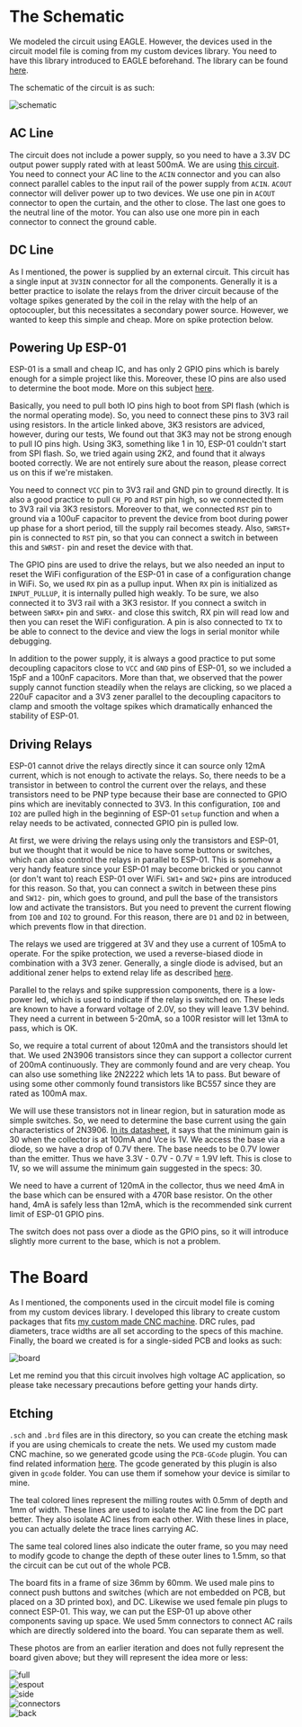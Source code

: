 # The Schematic

We modeled the circuit using EAGLE. However, the devices used in the circuit model file is coming from my custom devices library. You need to have this library introduced to EAGLE beforehand. The library can be found [here](https://github.com/tolgakurt/eagle-parts-library).  

The schematic of the circuit is as such:  

![schematic](images/schematic.png "Schematic")

## AC Line

The circuit does not include a power supply, so you need to have a 3.3V DC output power supply rated with at least 500mA. We are using [this circuit](https://www.banggood.com/AC-DC-3_5W-Isolated-AC-110V-220V-To-DC-3_3V-1A-Switch-Power-Supply-Converter-Module-p-1088504.html?rmmds=buy&cur_warehouse=CN). You need to connect your AC line to the `ACIN` connector and you can also connect parallel cables to the input rail of the power supply from `ACIN`. `ACOUT` connector will deliver power up to two devices. We use one pin in `ACOUT` connector to open the curtain, and the other to close. The last one goes to the neutral line of the motor. You can also use one more pin in each connector to connect the ground cable.  

## DC Line

As I mentioned, the power is supplied by an external circuit. This circuit has a single input at `3V3IN` connector for all the components. Generally it is a better practice to isolate the relays from the driver circuit because of the voltage spikes generated by the coil in the relay with the help of an optocoupler, but this necessitates a secondary power source. However, we wanted to keep this simple and cheap. More on spike protection below.  

## Powering Up ESP-01

ESP-01 is a small and cheap IC, and has only 2 GPIO pins which is barely enough for a simple project like this. Moreover, these IO pins are also used to determine the boot mode. More on this subject [here](https://www.forward.com.au/pfod/ESP8266/GPIOpins/ESP8266_01_pin_magic.html).  

Basically, you need to pull both IO pins high to boot from SPI flash (which is the normal operating mode). So, you need to connect these pins to 3V3 rail using resistors. In the article linked above, 3K3 resistors are adviced, however, during our tests, We found out that 3K3 may not be strong enough to pull IO pins high. Using 3K3, something like 1 in 10, ESP-01 couldn't start from SPI flash. So, we tried again using 2K2, and found that it always booted correctly. We are not entirely sure about the reason, please correct us on this if we're mistaken.  

You need to connect `VCC` pin to 3V3 rail and GND pin to ground directly. It is also a good practice to pull `CH_PD` and `RST` pin high, so we connected them to 3V3 rail via 3K3 resistors. Moreover to that, we connected `RST` pin to ground via a 100uF capacitor to prevent the device from boot during power up phase for a short period, till the supply rail becomes steady. Also, `SWRST+` pin is connected to `RST` pin, so that you can connect a switch in between this and `SWRST-` pin and reset the device with that.  

The GPIO pins are used to drive the relays, but we also needed an input to reset the WiFi configuration of the ESP-01 in case of a configuration change in WiFi. So, we used `RX` pin as a pullup input. When `RX` pin is initialized as `INPUT_PULLUP`, it is internally pulled high weakly. To be sure, we also connected it to 3V3 rail with a 3K3 resistor. If you connect a switch in between `SWRX+` pin and `SWRX-` and close this switch, RX pin will read low and then you can reset the WiFi configuration. A pin is also connected to `TX` to be able to connect to the device and view the logs in serial monitor while debugging.  

In addition to the power supply, it is always a good practice to put some decoupling capacitors close to `VCC` and `GND` pins of ESP-01, so we included a 15pF and a 100nF capacitors. More than that, we observed that the power supply cannot function steadily when the relays are clicking, so we placed a 220uF capacitor and a 3V3 zener parallel to the decoupling capacitors to clamp and smooth the voltage spikes which dramatically enhanced the stability of ESP-01.  

## Driving Relays

ESP-01 cannot drive the relays directly since it can source only 12mA current, which is not enough to activate the relays. So, there needs to be a transistor in between to control the current over the relays, and these transistors need to be PNP type because their base are connected to GPIO pins which are inevitably connected to 3V3. In this configuration, `IO0` and `IO2` are pulled high in the beginning of ESP-01 `setup` function and when a relay needs to be activated, connected GPIO pin is pulled low.  

At first, we were driving the relays using only the transistors and ESP-01, but we thought that it would be nice to have some buttons or switches, which can also control the relays in parallel to ESP-01. This is somehow a very handy feature since your ESP-01 may become bricked or you cannot (or don't want to) reach ESP-01 over WiFi. `SW1+` and `SW2+` pins are introduced for this reason. So that, you can connect a switch in between these pins and `SW12-` pin, which goes to ground, and pull the base of the transistors low and activate the transistors. But you need to prevent the current flowing from `IO0` and `IO2` to ground. For this reason, there are `D1` and `D2` in between, which prevents flow in that direction.  

The relays we used are triggered at 3V and they use a current of 105mA to operate. For the spike protection, we used a reverse-biased diode in combination with a 3V3 zener. Generally, a single diode is advised, but an additional zener helps to extend relay life as described [here](https://www.te.com/commerce/DocumentDelivery/DDEController?Action=srchrtrv&DocNm=13C3264_AppNote&DocType=CS&DocLang=EN).  

Parallel to the relays and spike suppression components, there is a low-power led, which is used to indicate if the relay is switched on. These leds are known to have a forward voltage of 2.0V, so they will leave 1.3V behind. They need a current in between 5-20mA, so a 100R resistor will let 13mA to pass, which is OK.  

So, we require a total current of about 120mA and the transistors should let that. We used 2N3906 transistors since they can support a collector current of 200mA continuously. They are commonly found and are very cheap. You can also use something like 2N2222 which lets 1A to pass. But beware of using some other commonly found transistors like BC557 since they are rated as 100mA max.  

We will use these transistors not in linear region, but in saturation mode as simple switches. So, we need to determine the base current using the gain characteristics of 2N3906. [In its datasheet](https://www.sparkfun.com/datasheets/Components/2N3906.pdf), it says that the minimum gain is 30 when the collector is at 100mA and Vce is 1V. We access the base via a diode, so we have a drop of 0.7V there. The base needs to be 0.7V lower than the emitter. Thus we have 3.3V - 0.7V - 0.7V = 1.9V left. This is close to 1V, so we will assume the minimum gain suggested in the specs: 30.  

We need to have a current of 120mA in the collector, thus we need 4mA in the base which can be ensured with a 470R base resistor. On the other hand, 4mA is safely less than 12mA, which is the recommended sink current limit of ESP-01 GPIO pins.  

The switch does not pass over a diode as the GPIO pins, so it will introduce slightly more current to the base, which is not a problem.  

# The Board

As I mentioned, the components used in the circuit model file is coming from my custom devices library. I developed this library to create custom packages that fits [my custom made CNC machine](https://github.com/tolgakurt/my-custom-cnc). DRC rules, pad diameters, trace widths are all set according to the specs of this machine. Finally, the board we created is for a single-sided PCB and looks as such:  

![board](images/board.png "Board")

Let me remind you that this circuit involves high voltage AC application, so please take necessary precautions before getting your hands dirty.  

## Etching

`.sch` and `.brd` files are in this directory, so you can create the etching mask if you are using chemicals to create the nets. We used my custom made CNC machine, so we generated gcode using the `PCB-GCode` plugin. You can find related information [here](http://www.richa1.com/RichardAlbritton/create-g-code-from-an-eagle-file/). The gcode generated by this plugin is also given in `gcode` folder. You can use them if somehow your device is similar to mine.  

The teal colored lines represent the milling routes with 0.5mm of depth and 1mm of width. These lines are used to isolate the AC line from the DC part better. They also isolate AC lines from each other. With these lines in place, you can actually delete the trace lines carrying AC.  

The same teal colored lines also indicate the outer frame, so you may need to modify gcode to change the depth of these outer lines to 1.5mm, so that the circuit can be cut out of the whole PCB.  

The board fits in a frame of size 36mm by 60mm. We used male pins to connect push buttons and switches (which are not embedded on PCB, but placed on a 3D printed box), and DC. Likewise we used female pin plugs to connect ESP-01. This way, we can put the ESP-01 up above other components saving up space. We used 5mm connectors to connect AC rails which are directly soldered into the board. You can separate them as well.  

These photos are from an earlier iteration and does not fully represent the board given above; but they will represent the idea more or less:  

![full](images/full.jpg "Fully assembled")  
![espout](images/espout.jpg "Without ESP-01")  
![side](images/side.jpg "Side view")  
![connectors](images/connectors.jpg "Connectors")  
![back](images/back.jpg "Back side")  

